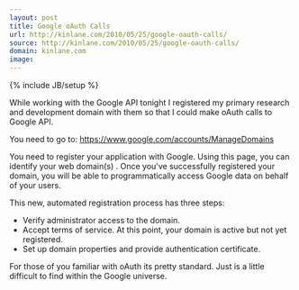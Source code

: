 ```yaml
---
layout: post
title: Google oAuth Calls
url: http://kinlane.com/2010/05/25/google-oauth-calls/
source: http://kinlane.com/2010/05/25/google-oauth-calls/
domain: kinlane.com
image: 
---
```

{% include JB/setup %}<p>While working with the Google API tonight I registered my primary research and development domain with them so that I could make oAuth calls to Google API.<p></p>
You need to go to: <a href="https://www.google.com/accounts/ManageDomains">https://www.google.com/accounts/ManageDomains</a><p></p>
You need to register your application with Google. Using this page, you can identify your web domain(s) . Once you've successfully registered your domain, you will be able to programmatically access Google data on behalf of your users.<p></p>
This new, automated registration process has three steps:
<ul class="mainlist">
	<li>Verify administrator access to the domain.</li>
	<li>Accept terms of service. At this point, your domain is active but not yet registered.</li>
	<li>Set up domain properties and provide authentication certificate.</li>
</ul>
For those of you familiar with oAuth its pretty standard. Just is a little difficult to find within the Google universe.</p>
